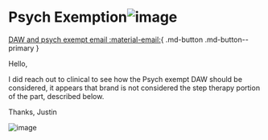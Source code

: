 # Psych Exemption![image](https://user-images.githubusercontent.com/122046056/227430621-0af90a9c-c5fe-477d-9574-a5d39c0e6d8b.png)

[DAW and psych exempt email :material-email:](https://mygainwell-my.sharepoint.com/:u:/r/personal/christopher_nguyen_gainwelltechnologies_com/Documents/Evergreen/Emails/FW_%20DAW%201%20and%20psych%20exempt.msg?csf=1&web=1&e=03y2hg){ .md-button .md-button--primary }

Hello,

I did reach out to clinical to see how the Psych exempt DAW should be considered, it appears that brand is not considered the step therapy portion of the part, described below.

Thanks,
Justin

![image](https://user-images.githubusercontent.com/122046056/227430797-fe2767ca-7692-4908-93b5-482e5d930a1a.png)

